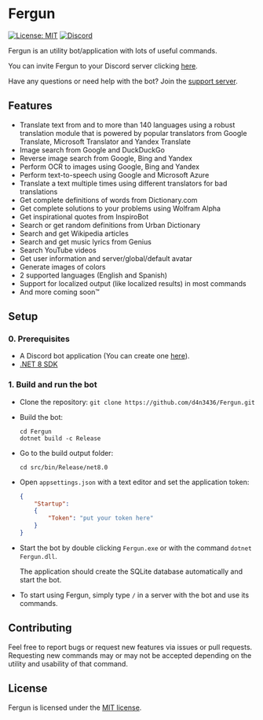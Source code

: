 # Fergun
[![License: MIT](https://img.shields.io/badge/License-MIT-green.svg)](LICENSE) [![Discord](https://discord.com/api/guilds/460627183501574144/widget.png)](https://discord.gg/V3TgaZRUPX)

Fergun is an utility bot/application with lots of useful commands.

You can invite Fergun to your Discord server clicking [here](https://discord.com/oauth2/authorize?client_id=680507783359365121&scope=bot%20applications.commands).

Have any questions or need help with the bot? Join the [support server](https://discord.gg/V3TgaZRUPX).

## Features
- Translate text from and to more than 140 languages using a robust translation module that is powered by popular translators from Google Translate, Microsoft Translator and Yandex Translate
- Image search from Google and DuckDuckGo
- Reverse image search from Google, Bing and Yandex
- Perform OCR to images using Google, Bing and Yandex
- Perform text-to-speech using Google and Microsoft Azure
- Translate a text multiple times using different translators for bad translations
- Get complete definitions of words from Dictionary.com
- Get complete solutions to your problems using Wolfram Alpha
- Get inspirational quotes from InspiroBot
- Search or get random definitions from Urban Dictionary
- Search and get Wikipedia articles
- Search and get music lyrics from Genius
- Search YouTube videos
- Get user information and server/global/default avatar
- Generate images of colors
- 2 supported languages (English and Spanish)
- Support for localized output (like localized results) in most commands
- And more coming soon™️

## Setup

### 0. Prerequisites
* A Discord bot application (You can create one [here](https://discord.com/developers/applications)).
* [.NET 8 SDK](https://dotnet.microsoft.com/download)

### 1. Build and run the bot
* Clone the repository:
  `git clone https://github.com/d4n3436/Fergun.git`
  
* Build the bot:
  ```
  cd Fergun
  dotnet build -c Release
  ```
  
* Go to the build output folder: 
  ```
  cd src/bin/Release/net8.0
  ```
  
* Open `appsettings.json` with a text editor and set the application token:
  ```json
  {
      "Startup":
      {
          "Token": "put your token here"
      }
  }
  ```
  
* Start the bot by double clicking `Fergun.exe` or with the command `dotnet Fergun.dll`.

  The application should create the SQLite database automatically and start the bot.

* To start using Fergun, simply type `/` in a server with the bot and use its commands.

## Contributing
Feel free to report bugs or request new features via issues or pull requests. Requesting new commands may or may not be accepted depending on the utility and usability of that command.

## License
Fergun is licensed under the [MIT license](LICENSE).